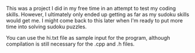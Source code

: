 This was a project I did in my free time in an attempt to test my coding skills.
However, I ultimately only ended up getting as far as my sudoku skills would get me.
I might come back to this later when I'm ready to put more time into solving sudoku puzzles.

You can use the hi.txt file as sample input for the program, although compilation is still necessary for the .cpp and .h files.

